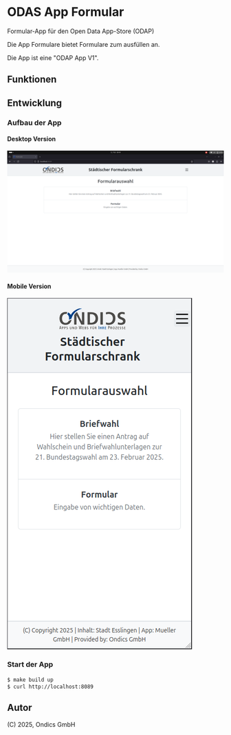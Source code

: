 # ODAS App Formular

Formular-App für den Open Data App-Store (ODAP)

Die App Formulare bietet Formulare zum ausfüllen an.

Die App ist eine "ODAP App V1".

## Funktionen

## Entwicklung

### Aufbau der App

#### Desktop Version

![Alt-Text](/assets/Desktop_Screenshot.png)

#### Mobile Version

![Alt-Text](/assets/Mobile_Screenshot.png)

### Start der App

    $ make build up
    $ curl http://localhost:8089

## Autor

(C) 2025, Ondics GmbH
